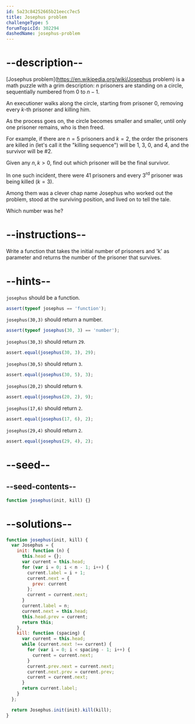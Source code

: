 ```yaml
---
id: 5a23c84252665b21eecc7ec5
title: Josephus problem
challengeType: 5
forumTopicId: 302294
dashedName: josephus-problem
---
```


# --description--

[Josephus problem](https://en.wikipedia.org/wiki/Josephus problem) is a math puzzle with a grim description: $n$ prisoners are standing on a circle, sequentially numbered from $0$ to $n-1$.

An executioner walks along the circle, starting from prisoner $0$, removing every $k$-th prisoner and killing him.

As the process goes on, the circle becomes smaller and smaller, until only one prisoner remains, who is then freed.

For example, if there are $n=5$ prisoners and $k=2$, the order the prisoners are killed in (let's call it the "killing sequence") will be 1, 3, 0, and 4, and the survivor will be #2.

Given any $n, k > 0$, find out which prisoner will be the final survivor.

In one such incident, there were 41 prisoners and every 3<sup>rd</sup> prisoner was being killed ($k=3$).

Among them was a clever chap name Josephus who worked out the problem, stood at the surviving position, and lived on to tell the tale.

Which number was he?

# --instructions--

Write a function that takes the initial number of prisoners and 'k' as parameter and returns the number of the prisoner that survives.

# --hints--

`josephus` should be a function.

```js
assert(typeof josephus == 'function');
```

`josephus(30,3)` should return a number.

```js
assert(typeof josephus(30, 3) == 'number');
```

`josephus(30,3)` should return `29`.

```js
assert.equal(josephus(30, 3), 29);
```

`josephus(30,5)` should return `3`.

```js
assert.equal(josephus(30, 5), 3);
```

`josephus(20,2)` should return `9`.

```js
assert.equal(josephus(20, 2), 9);
```

`josephus(17,6)` should return `2`.

```js
assert.equal(josephus(17, 6), 2);
```

`josephus(29,4)` should return `2`.

```js
assert.equal(josephus(29, 4), 2);
```

# --seed--

## --seed-contents--

```js
function josephus(init, kill) {}
```

# --solutions--

```js
function josephus(init, kill) {
  var Josephus = {
    init: function (n) {
      this.head = {};
      var current = this.head;
      for (var i = 0; i < n - 1; i++) {
        current.label = i + 1;
        current.next = {
          prev: current
        };
        current = current.next;
      }
      current.label = n;
      current.next = this.head;
      this.head.prev = current;
      return this;
    },
    kill: function (spacing) {
      var current = this.head;
      while (current.next !== current) {
        for (var i = 0; i < spacing - 1; i++) {
          current = current.next;
        }
        current.prev.next = current.next;
        current.next.prev = current.prev;
        current = current.next;
      }
      return current.label;
    }
  };

  return Josephus.init(init).kill(kill);
}
```
